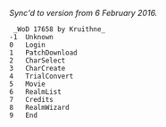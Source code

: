 _Sync'd to version from 6 February 2016._

```
 _WoD 17658 by Kruithne_ 
-1	Unknown
0	Login
1	PatchDownload
2	CharSelect
3	CharCreate
4	TrialConvert
5	Movie
6	RealmList
7	Credits
8	RealmWizard
9	End
```